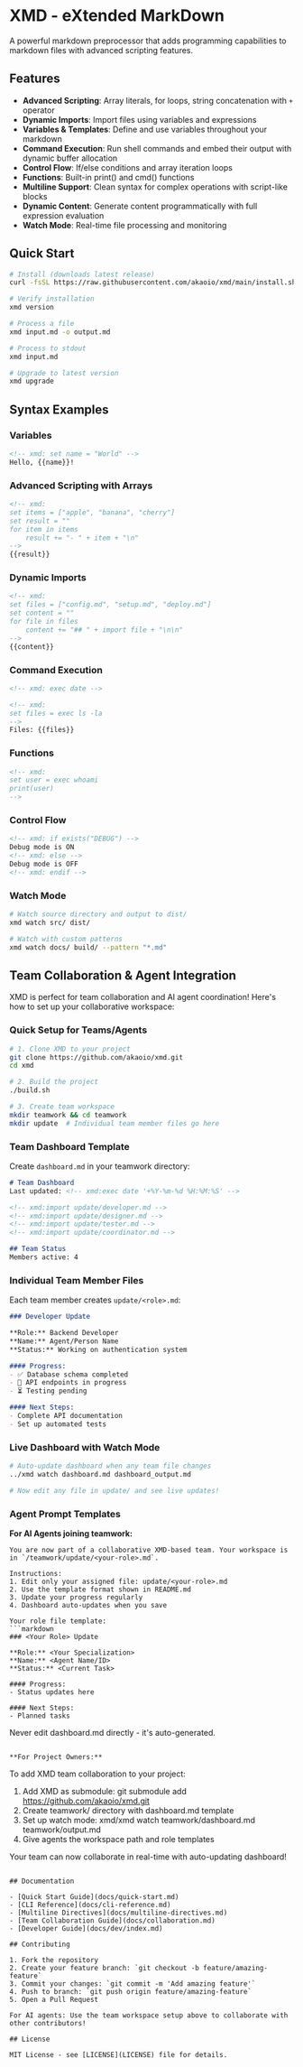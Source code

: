 # XMD - eXtended MarkDown

A powerful markdown preprocessor that adds programming capabilities to markdown files with advanced scripting features.

## Features

- **Advanced Scripting**: Array literals, for loops, string concatenation with `+` operator
- **Dynamic Imports**: Import files using variables and expressions
- **Variables & Templates**: Define and use variables throughout your markdown
- **Command Execution**: Run shell commands and embed their output with dynamic buffer allocation
- **Control Flow**: If/else conditions and array iteration loops
- **Functions**: Built-in print() and cmd() functions
- **Multiline Support**: Clean syntax for complex operations with script-like blocks
- **Dynamic Content**: Generate content programmatically with full expression evaluation
- **Watch Mode**: Real-time file processing and monitoring

## Quick Start

```bash
# Install (downloads latest release)
curl -fsSL https://raw.githubusercontent.com/akaoio/xmd/main/install.sh | bash

# Verify installation
xmd version

# Process a file
xmd input.md -o output.md

# Process to stdout
xmd input.md

# Upgrade to latest version
xmd upgrade
```

## Syntax Examples

### Variables
```markdown
<!-- xmd: set name = "World" -->
Hello, {{name}}!
```

### Advanced Scripting with Arrays
```markdown
<!-- xmd:
set items = ["apple", "banana", "cherry"]
set result = ""
for item in items
    result += "- " + item + "\n"
-->
{{result}}
```

### Dynamic Imports
```markdown
<!-- xmd:
set files = ["config.md", "setup.md", "deploy.md"]
set content = ""
for file in files
    content += "## " + import file + "\n\n"
-->
{{content}}
```

### Command Execution
```markdown
<!-- xmd: exec date -->

<!-- xmd:
set files = exec ls -la
-->
Files: {{files}}
```

### Functions
```markdown
<!-- xmd:
set user = exec whoami
print(user)
-->
```

### Control Flow
```markdown
<!-- xmd: if exists("DEBUG") -->
Debug mode is ON
<!-- xmd: else -->
Debug mode is OFF  
<!-- xmd: endif -->
```

### Watch Mode
```bash
# Watch source directory and output to dist/
xmd watch src/ dist/

# Watch with custom patterns
xmd watch docs/ build/ --pattern "*.md"
```

## Team Collaboration & Agent Integration

XMD is perfect for team collaboration and AI agent coordination! Here's how to set up your collaborative workspace:

### Quick Setup for Teams/Agents

```bash
# 1. Clone XMD to your project
git clone https://github.com/akaoio/xmd.git
cd xmd

# 2. Build the project
./build.sh

# 3. Create team workspace
mkdir teamwork && cd teamwork
mkdir update  # Individual team member files go here
```

### Team Dashboard Template

Create `dashboard.md` in your teamwork directory:

```markdown
# Team Dashboard
Last updated: <!-- xmd:exec date '+%Y-%m-%d %H:%M:%S' -->

<!-- xmd:import update/developer.md -->
<!-- xmd:import update/designer.md -->
<!-- xmd:import update/tester.md -->
<!-- xmd:import update/coordinator.md -->

## Team Status
Members active: 4
```

### Individual Team Member Files

Each team member creates `update/<role>.md`:

```markdown
### Developer Update

**Role:** Backend Developer  
**Name:** Agent/Person Name  
**Status:** Working on authentication system

#### Progress:
- ✅ Database schema completed
- 🔄 API endpoints in progress
- ⏳ Testing pending

#### Next Steps:
- Complete API documentation
- Set up automated tests
```

### Live Dashboard with Watch Mode

```bash
# Auto-update dashboard when any team file changes
../xmd watch dashboard.md dashboard_output.md

# Now edit any file in update/ and see live updates!
```

### Agent Prompt Templates

**For AI Agents joining teamwork:**
```
You are now part of a collaborative XMD-based team. Your workspace is in `/teamwork/update/<your-role>.md`. 

Instructions:
1. Edit only your assigned file: update/<your-role>.md
2. Use the template format shown in README.md
3. Update your progress regularly
4. Dashboard auto-updates when you save

Your role file template:
```markdown
### <Your Role> Update

**Role:** <Your Specialization>
**Name:** <Agent Name/ID>
**Status:** <Current Task>

#### Progress:
- Status updates here

#### Next Steps:
- Planned tasks
```

Never edit dashboard.md directly - it's auto-generated.
```

**For Project Owners:**
```
To add XMD team collaboration to your project:

1. Add XMD as submodule: git submodule add https://github.com/akaoio/xmd.git
2. Create teamwork/ directory with dashboard.md template
3. Set up watch mode: xmd/xmd watch teamwork/dashboard.md teamwork/output.md
4. Give agents the workspace path and role templates

Your team can now collaborate in real-time with auto-updating dashboard!
```

## Documentation

- [Quick Start Guide](docs/quick-start.md)
- [CLI Reference](docs/cli-reference.md)
- [Multiline Directives](docs/multiline-directives.md)
- [Team Collaboration Guide](docs/collaboration.md)
- [Developer Guide](docs/dev/index.md)

## Contributing

1. Fork the repository
2. Create your feature branch: `git checkout -b feature/amazing-feature`
3. Commit your changes: `git commit -m 'Add amazing feature'`
4. Push to branch: `git push origin feature/amazing-feature`
5. Open a Pull Request

For AI agents: Use the team workspace setup above to collaborate with other contributors!

## License

MIT License - see [LICENSE](LICENSE) file for details.